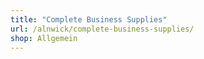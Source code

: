 ```yaml
---
title: "Complete Business Supplies"
url: /alnwick/complete-business-supplies/
shop: Allgemein
---
```

